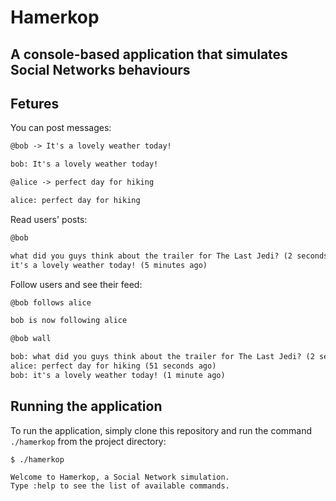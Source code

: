 Hamerkop
========

A console-based application that simulates Social Networks behaviours
---------------------------------------------------------------------

Fetures
-------

You can post messages:

```txt
@bob -> It's a lovely weather today!

bob: It's a lovely weather today!

@alice -> perfect day for hiking

alice: perfect day for hiking
```

Read users' posts:

```txt
@bob

what did you guys think about the trailer for The Last Jedi? (2 seconds ago)
it's a lovely weather today! (5 minutes ago)
```

Follow users and see their feed:

```txt
@bob follows alice

bob is now following alice

@bob wall

bob: what did you guys think about the trailer for The Last Jedi? (2 seconds ago)
alice: perfect day for hiking (51 seconds ago)
bob: it's a lovely weather today! (1 minute ago)
```

Running the application
-----------------------

To run the application, simply clone this repository and run the command `./hamerkop` from the project directory:

```
$ ./hamerkop

Welcome to Hamerkop, a Social Network simulation.
Type :help to see the list of available commands.

```
